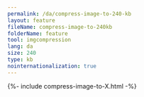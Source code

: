 ```yaml
---
permalink: /da/compress-image-to-240-kb
layout: feature
fileName: compress-image-to-240kb
folderName: feature
tool: imgcompression
lang: da
size: 240
type: kb
nointernationalization: true
---
```

{%- include compress-image-to-X.html -%}
      